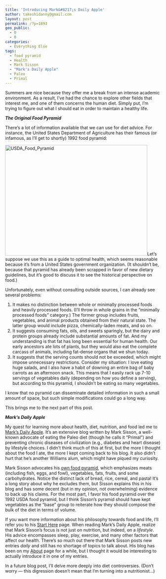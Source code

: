 ```yaml
---
title: 'Introducing Mark&#8217;s Daily Apple'
author: takeshidanny@gmail.com
layout: post
permalink: /?p=1893
geo_public:
  - 0
  - 0
categories:
  - Everything Else
tags:
  - food pyramid
  - Health
  - Mark Sisson
  - "Mark's Daily Apple"
  - Paleo
  - Primal
---
```

Summers are nice because they offer me a break from an intense academic environment. As a result, I&#8217;ve had the chance to explore other fields that interest me, and one of them concerns the human diet. Simply put, I&#8217;m trying to figure out what I should eat in order to maintain a healthy life.

***The Original Food Pyramid***

There&#8217;s a lot of information available that we can use for diet advice. For instance, the United States Department of Agriculture has their famous (or infamous, as I&#8217;ll get to shortly) 1992 food pyramid:

[<img class="aligncenter size-large wp-image-1895" src="http://www.seitad.com/wp-content/uploads/2014/07/usda_food_pyramid1.gif?w=460" alt="USDA_Food_Pyramid" width="460" height="358" />][1]Let&#8217;s suppose we use this as a guide to optimal health, which seems reasonable because it&#8217;s from a United States government organization. (It shouldn&#8217;t be, because that pyramid has already been scrapped in favor of new dietary guidelines, but it&#8217;s good to discuss it to see the historical perspective on food.)

Unfortunately, even without consulting outside sources, I can already see several problems:

  1. It makes no distinction between whole or minimally processed foods and heavily processed foods. (I&#8217;ll throw in whole grains in the &#8220;minimally processed foods&#8221; category.) The former group includes fruits, vegetables, and animal products obtained from their natural state. The latter group would include pizza, chemically-laden meats, and so on.
  2. It suggests consuming fats, oils, and sweets sparingly, but the dairy and protein groups already include substantial amounts of fat. And my understanding is that fat has long been essential for human health. Our early ancestors ate lots of plants, but they would also eat the complete carcass of animals, including fat-dense organs that we shun today.
  3. It suggests that the serving counts should not be exceeded, which might impose unnecessary restrictions. Consider my situation: I love eating huge salads, and I also have a habit of downing an entire bag of baby carrots as an afternoon snack. This means that I easily rack up 7-10 servings of vegetables daily (depending on how you define a serving), but according to this pyramid, I shouldn&#8217;t be eating so many vegetables.

I know that no pyramid can disseminate detailed information in such a small amount of space, but such simple modifications could go a long way.

This brings me to the next part of this post.

***Mark&#8217;s Daily Apple***

My quest for learning more about health, diet, nutrition, and food led me to [Mark&#8217;s Daily Apple][2]. It&#8217;s an extensive blog written by Mark Sisson, a well-known advocate of eating the Paleo diet (though he calls it &#8220;Primal&#8221;) and preventing chronic diseases of civilization (e.g., diabetes and heart disease) by lifestyle choices. I didn&#8217;t think much of this at first, but the more I thought about the food I ate, the more I kept coming back to his blog. It also didn&#8217;t hurt that he&#8217;s another Williams alum, which might have piqued my curiosity.

Mark Sisson advocates his [own food pyramid][3], which emphasizes meats (including fish, eggs, and fowl), vegetables, fats, fruits, and some carbohydrates. Notice the distinct lack of bread, rice, cereal, and pasta! It&#8217;s a long story about why he excludes them, but Sisson explains this in his blog and has some decent (but in my opinion, not overwhelming) evidence to back up his claims. For the most part, I favor his food pyramid over the 1992 USDA food pyramid, but I think Sisson&#8217;s pyramid should have kept vegetables as the &#8220;base&#8221; group to reiterate how they should compose the bulk of the diet in terms of volume.

If you want more information about his philosophy towards food and life, I&#8217;ll refer you to his [Start Here][4] page. When reading Mark&#8217;s Daily Apple, realize that Mark Sisson&#8217;s focus is not just on nutrition, but indeed, on a *lifestyle*. His advice encompasses sleep, play, exercise, and many other factors that affect our health. There&#8217;s so much out there that Mark Sisson posts new entries *daily* and still has no shortage of topics to talk about. His blog has been on my [About][5] page for a while, but I thought it would be interesting to actually introduce it in one of my entries.

In a future blog post, I&#8217;ll delve more deeply into diet controversies. (Don&#8217;t worry &#8212; this digression doesn&#8217;t mean that I&#8217;m turning into a nutritionist&#8230;)

 [1]: http://www.seitad.com/wp-content/uploads/2014/07/usda_food_pyramid1.gif
 [2]: http://www.marksdailyapple.com/#axzz37wZDBuAp
 [3]: http://www.marksdailyapple.com/introducing-the-new-primal-blueprint-food-pyramid/#axzz37wZDBuAp
 [4]: http://www.marksdailyapple.com/welcome-to-marks-daily-apple/#axzz37wZDBuAp
 [5]: http://seitad.wordpress.com/about/